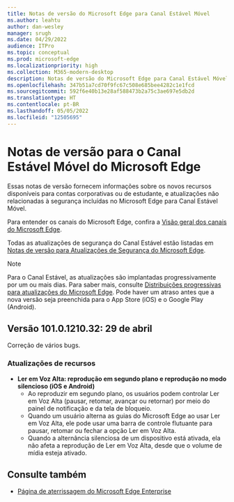 ```yaml
---
title: Notas de versão do Microsoft Edge para Canal Estável Móvel
ms.author: leahtu
author: dan-wesley
manager: srugh
ms.date: 04/29/2022
audience: ITPro
ms.topic: conceptual
ms.prod: microsoft-edge
ms.localizationpriority: high
ms.collection: M365-modern-desktop
description: Notas de versão do Microsoft Edge para Canal Estável Móvel
ms.openlocfilehash: 347b51a7cd70f9fc67c508e685bee4282c1e1fcd
ms.sourcegitcommit: 592f6e40b13e28af588473b2a75c3ae697e5db2d
ms.translationtype: HT
ms.contentlocale: pt-BR
ms.lasthandoff: 05/05/2022
ms.locfileid: "12505695"
---
```

# <a name="release-notes-for-microsoft-edge-mobile-stable-channel"></a>Notas de versão para o Canal Estável Móvel do Microsoft Edge

Essas notas de versão fornecem informações sobre os novos recursos disponíveis para contas corporativas ou de estudante, e atualizações não relacionadas à segurança incluídas no Microsoft Edge para Canal Estável Móvel.

Para entender os canais do Microsoft Edge, confira a [Visão geral dos canais do Microsoft Edge](./microsoft-edge-channels.md).

Todas as atualizações de segurança do Canal Estável estão listadas em [Notas de versão para Atualizações de Segurança do Microsoft Edge](./microsoft-edge-relnotes-security.md).

> [!NOTE]
> Para o Canal Estável, as atualizações são implantadas progressivamente por um ou mais dias. Para saber mais, consulte [Distribuições progressivas para atualizações do Microsoft Edge](./microsoft-edge-update-progressive-rollout.md). Pode haver um atraso antes que a nova versão seja preenchida para o App Store (iOS) e o Google Play (Android).

## <a name="version-1010121032-april-29"></a>Versão 101.0.1210.32: 29 de abril

Correção de vários bugs.

### <a name="feature-updates"></a>Atualizações de recursos

- **Ler em Voz Alta: reprodução em segundo plano e reprodução no modo silencioso (iOS e Android)**
  - Ao reproduzir em segundo plano, os usuários podem controlar Ler em Voz Alta (pausar, retomar, avançar ou retornar) por meio do painel de notificação e da tela de bloqueio.
  - Quando um usuário alterna as guias do Microsoft Edge ao usar Ler em Voz Alta, ele pode usar uma barra de controle flutuante para pausar, retomar ou fechar a opção Ler em Voz Alta.
  - Quando a alternância silenciosa de um dispositivo está ativada, ela não afeta a reprodução de Ler em Voz Alta, desde que o volume de mídia esteja ativado.
  
## <a name="see-also"></a>Consulte também

- [Página de aterrissagem do Microsoft Edge Enterprise](https://aka.ms/EdgeEnterprise)
